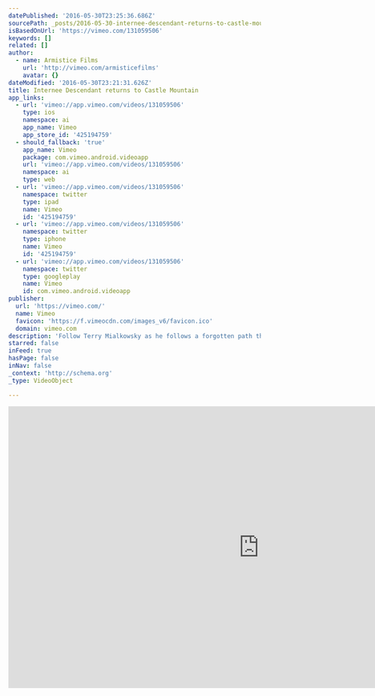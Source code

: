 ```yaml
---
datePublished: '2016-05-30T23:25:36.686Z'
sourcePath: _posts/2016-05-30-internee-descendant-returns-to-castle-mountain.md
isBasedOnUrl: 'https://vimeo.com/131059506'
keywords: []
related: []
author:
  - name: Armistice Films
    url: 'http://vimeo.com/armisticefilms'
    avatar: {}
dateModified: '2016-05-30T23:21:31.626Z'
title: Internee Descendant returns to Castle Mountain
app_links:
  - url: 'vimeo://app.vimeo.com/videos/131059506'
    type: ios
    namespace: ai
    app_name: Vimeo
    app_store_id: '425194759'
  - should_fallback: 'true'
    app_name: Vimeo
    package: com.vimeo.android.videoapp
    url: 'vimeo://app.vimeo.com/videos/131059506'
    namespace: ai
    type: web
  - url: 'vimeo://app.vimeo.com/videos/131059506'
    namespace: twitter
    type: ipad
    name: Vimeo
    id: '425194759'
  - url: 'vimeo://app.vimeo.com/videos/131059506'
    namespace: twitter
    type: iphone
    name: Vimeo
    id: '425194759'
  - url: 'vimeo://app.vimeo.com/videos/131059506'
    namespace: twitter
    type: googleplay
    name: Vimeo
    id: com.vimeo.android.videoapp
publisher:
  url: 'https://vimeo.com/'
  name: Vimeo
  favicon: 'https://f.vimeocdn.com/images_v6/favicon.ico'
  domain: vimeo.com
description: 'Follow Terry Mialkowsky as he follows a forgotten path through the Castle Mountain Internment Camp in Banff National Park where his grandfather was wrongfully imprisoned. '
starred: false
inFeed: true
hasPage: false
inNav: false
_context: 'http://schema.org'
_type: VideoObject

---
```

<iframe src="https://cdn.embedly.com/widgets/media.html?src=https%3A%2F%2Fplayer.vimeo.com%2Fvideo%2F131059506&amp;url=https%3A%2F%2Fvimeo.com%2F131059506&amp;image=http%3A%2F%2Fi.vimeocdn.com%2Fvideo%2F523225857_1280.jpg&amp;key=b7d04c9b404c499eba89ee7072e1c4f7&amp;type=text%2Fhtml&amp;schema=vimeo" width="1000" height="563" scrolling="no" frameborder="0" allowfullscreen="" style=""></iframe>